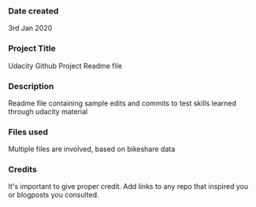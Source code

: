 ### Date created
3rd Jan 2020

### Project Title
Udacity Github Project Readme file

### Description
Readme file containing sample edits and commits to test skills learned through udacity material

### Files used
Multiple files are involved, based on bikeshare data

### Credits
It's important to give proper credit. Add links to any repo that inspired you or blogposts you consulted.

